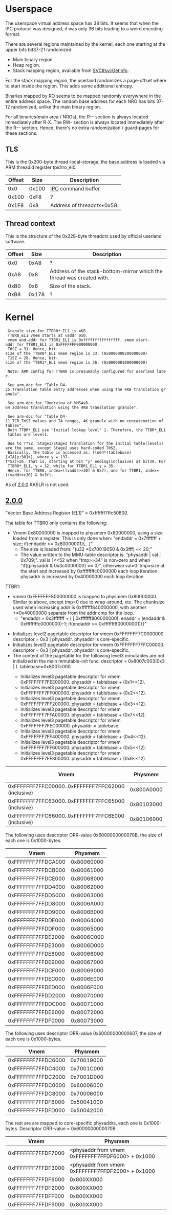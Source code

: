 # Userspace

The userspace virtual address space has 38 bits. It seems that when the
IPC protocol was designed, it was only 36 bits leading to a weird
encoding format.

There are several regions maintained by the kernel, each one starting at
the upper bits bit37-21 randomized:

  - Main binary region.
  - Heap region.
  - Stack mapping region, available from
    [SVC\#svcGetInfo](SVC#svcGetInfo.md##svcGetInfo "wikilink").

For the stack mapping region, the userland randomizes a page-offset
where to start inside the region. This adds some additional entropy.

Binaries mapped by RO seems to be mapped randomly everywhere in the
entire address space. The random base address for each NRO has bits
37-12 randomized, unlike the main binary region.

For all binaries(main area / NROs), the R-- section is always located
immediately after R-X. The RW- section is always located immediately
after the R-- section. Hence, there's no extra randomization /
guard-pages for these sections.

## TLS

This is the 0x200-byte thread-local-storage, the base address is loaded
via ARM threadid register
tpidrro\_el0.

| Offset | Size  | Description                                           |
| ------ | ----- | ----------------------------------------------------- |
| 0x0    | 0x100 | [IPC](IPC%20Marshalling.md "wikilink") command buffer |
| 0x100  | 0xF8  | ?                                                     |
| 0x1F8  | 0x8   | Address of threadctx+0x58.                            |

## Thread context

This is the structure of the 0x228-byte threadctx used by official
userland
software.

| Offset | Size  | Description                                                           |
| ------ | ----- | --------------------------------------------------------------------- |
| 0x0    | 0xA8  | ?                                                                     |
| 0xA8   | 0x8   | Address of the stack-bottom-mirror which the thread was created with. |
| 0xB0   | 0x8   | Size of the stack.                                                    |
| 0xB8   | 0x178 | ?                                                                     |

# Kernel

` Granule size for TTBR0*_EL1 is 4KB.`  
` TTBR0_EL1 vmem starts at vaddr 0x0.`  
` vmem end-addr for TTBR1_EL1 is 0xffffffffffffffff. vmem start-addr for TTBR1_EL1 is 0xFFFFFFF000000000.`  
` T0SZ = 31. Hence, bit-size of the TTBR0*_EL1 vmem region is 33. (0x0000000200000000)`  
` T1SZ = 28. Hence, bit-size of the TTBR1*_EL1 vmem region is 36. (0x0000001000000000)`  
` `  
` Note: ARM config for TTBR0 is presumably configured for userland later.`  
` `  
` See arm-doc for "Table D4-25 Translation table entry addresses when using the 4KB translation granule".`  
` `  
` See arm-doc for "Overview of VMSAv8-64 address translation using the 4KB translation granule".`  
` `  
` See arm-doc for "Table D4-11 TCR.TnSZ values and IA ranges, 4K granule with no concatenation of tables".`  
` Both TTBR*_EL1 use "Initial lookup level" 1. Therefore, the TTBR*_EL1 tables are level1.`  
` `  
` Due to T*SZ, Stage1/Stage2 translation for the initial table(level1) are the same, except Stage2 uses hard-coded T0SZ.`  
` Basically, the table is accessed as: ((u64*)tablebase)[<IA[y:30]>], where y = (37-T*SZ)+26. That is, starting at bit "y" ending(inclusive) at bit30. For TTBR0*_EL1, y = 32, while for TTBR1_EL1 y = 35.`  
` Hence, for TTBR0, index=((vaddr>>30) & 0x7), and for TTBR1, index=((vaddr>>30) & 0x3f).`

As of [2.0.0](2.0.0.md "wikilink") KASLR is not used.

## [2.0.0](2.0.0.md "wikilink")

"Vector Base Address Register (EL1)" = 0xfffffff7ffc50800.

The table for TTBR0 only contains the following:

  - Vmem 0x80000000 is mapped to physmem 0x80000000, using a size loaded
    from a register. This is only done when: "endaddr = 0x7fffffff +
    size; if(endaddr \>= 0x80000001){...}"
      - The size is loaded from: "(u32 \*0x70019050 & 0x3fff) \<\< 20;"
      - The value written to the MMU-table descriptor is: "physaddr |
        val | 0x709;". val is 1\<\<52 when "tmp\>\>34" is non-zero and
        when "if((physaddr & 0x3c0000000) == 0)", otherwise val=0.
        tmp=size at the start and increased by 0xffffffffc0000000 each
        loop iteration. physaddr is increased by 0x40000000 each loop
        iteration.

TTBR1:

  - vmem 0xFFFFFFF800000000 is mapped to physmem 0x80000000. Similar to
    above, except tmp=0 due to wrap-around, etc. The chunksize used when
    increasing addr is 0xfffffff840000000, with another +=0x40000000
    separate from the addr cmp for the loop.
      - "endaddr = 0x3fffffff + (<size from above> |
        0xfffffff800000000); enaddr = (endaddr & 0xffffffffc0000000)-1;
        if(endaddr \>= 0xfffffff800000001){<map mem>}"

<!-- end list -->

  - Initializes level2 pagetable descriptor for vmem 0xFFFFFFF7C0000000.
    descriptor = 0x3 | physaddr. physaddr is core-specific.
  - Initializes level3 pagetable descriptor for vmem 0xFFFFFFF7FFC00000.
    descriptor = 0x3 | physaddr. physaddr is core-specific.
  - The content of the pagetable for the following level3 mmutables are
    not initialized in the main mmutable-init func. descriptor =
    0x8007c003(0x3 | <physaddr tablebase>). tablebase=0x8007c000.
      - Initializes level3 pagetable descriptor for vmem
        0xFFFFFFF7FEE00000. physaddr = tablebase + (0x1\<\<12).
      - Initializes level3 pagetable descriptor for vmem
        0xFFFFFFF7FF000000. physaddr = tablebase + (0x2\<\<12).
      - Initializes level3 pagetable descriptor for vmem
        0xFFFFFFF7FF200000. physaddr = tablebase + (0x3\<\<12).
      - Initializes level3 pagetable descriptor for vmem
        0xFFFFFFF7FFA00000. physaddr = tablebase + (0x7\<\<12).
      - Initializes level3 pagetable descriptor for vmem
        0xFFFFFFF7FEC00000. physaddr = tablebase.
      - Initializes level3 pagetable descriptor for vmem
        0xFFFFFFF7FF400000. physaddr = tablebase + (0x4\<\<12).
      - Initializes level3 pagetable descriptor for vmem
        0xFFFFFFF7FF600000. physaddr = tablebase + (0x5\<\<12).
      - Initializes level3 pagetable descriptor for vmem
        0xFFFFFFF7FF800000. physaddr = tablebase +
(0x6\<\<12).

| Vmem                                               | Physmem    | Size    | Descriptor ORR-value | Permissions | Description      |
| -------------------------------------------------- | ---------- | ------- | -------------------- | ----------- | ---------------- |
| 0xFFFFFFF7FFC00000..0xFFFFFFF7FFC62000 (inclusive) | 0x800A0000 | 0x63000 | 0x78B                |             | Kernel .text     |
| 0xFFFFFFF7FFC63000..0xFFFFFFF7FFC65000 (inclusive) | 0x80103000 | 0x3000  | 0x6000000000078B     |             | Kernel .rodata   |
| 0xFFFFFFF7FFC66000..0xFFFFFFF7FFC6E000 (inclusive) | 0x80106000 | 0x9000  | 0x6000000000070B     |             | Kernel .data/... |

The following uses descriptor ORR-value 0x6000000000070B, the size of
each one is 0x1000-bytes.

| Vmem               | Physmem    |
| ------------------ | ---------- |
| 0xFFFFFFF7FFDCA000 | 0x80060000 |
| 0xFFFFFFF7FFDCB000 | 0x80061000 |
| 0xFFFFFFF7FFDCE000 | 0x80068000 |
| 0xFFFFFFF7FFDD4000 | 0x80062000 |
| 0xFFFFFFF7FFDD5000 | 0x80063000 |
| 0xFFFFFFF7FFDD8000 | 0x8006A000 |
| 0xFFFFFFF7FFDD9000 | 0x8006B000 |
| 0xFFFFFFF7FFDDE000 | 0x80064000 |
| 0xFFFFFFF7FFDDF000 | 0x80065000 |
| 0xFFFFFFF7FFDE2000 | 0x8006C000 |
| 0xFFFFFFF7FFDE3000 | 0x8006D000 |
| 0xFFFFFFF7FFDE8000 | 0x80066000 |
| 0xFFFFFFF7FFDE9000 | 0x80067000 |
| 0xFFFFFFF7FFDCF000 | 0x80069000 |
| 0xFFFFFFF7FFDEC000 | 0x8006E000 |
| 0xFFFFFFF7FFDED000 | 0x8006F000 |
| 0xFFFFFFF7FFDD2000 | 0x80070000 |
| 0xFFFFFFF7FFDDC000 | 0x80071000 |
| 0xFFFFFFF7FFDE6000 | 0x80072000 |
| 0xFFFFFFF7FFDF0000 | 0x80073000 |

The following uses descriptor ORR-value 0x60000000000607, the size of
each one is 0x1000-bytes.

| Vmem               | Physmem    |
| ------------------ | ---------- |
| 0xFFFFFFF7FFDC6000 | 0x70019000 |
| 0xFFFFFFF7FFDC4000 | 0x7001C000 |
| 0xFFFFFFF7FFDC2000 | 0x7001D000 |
| 0xFFFFFFF7FFDC0000 | 0x60006000 |
| 0xFFFFFFF7FFDC8000 | 0x70006000 |
| 0xFFFFFFF7FFDFB000 | 0x50041000 |
| 0xFFFFFFF7FFDFD000 | 0x50042000 |

The rest are are mapped to core-specific physaddrs, each one is
0x1000-bytes. Descriptor ORR-value =
0x6000000000070B.

| Vmem               | Physmem                                            |
| ------------------ | -------------------------------------------------- |
| 0xFFFFFFF7FFDF7000 | \<physaddr from vmem 0xFFFFFFF7FFDF6000\> + 0x1000 |
| 0xFFFFFFF7FFDF3000 | \<physaddr from vmem 0xFFFFFFF7FFDF2000\> + 0x1000 |
| 0xFFFFFFF7FFDF6000 | 0x800XX000                                         |
| 0xFFFFFFF7FFDF2000 | 0x800XX000                                         |
| 0xFFFFFFF7FFDFF000 | 0x800XX000                                         |
| 0xFFFFFFF7FFDF9000 | 0x800XX000                                         |
